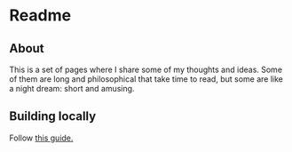 # Readme

## About

This is a set of pages where I share some of my thoughts and ideas. Some of them
are long and philosophical that take time to read, but some are like a night
dream: short and amusing.

## Building locally

Follow [this
guide.](https://docs.github.com/en/pages/setting-up-a-github-pages-site-with-jekyll/testing-your-github-pages-site-locally-with-jekyll)

